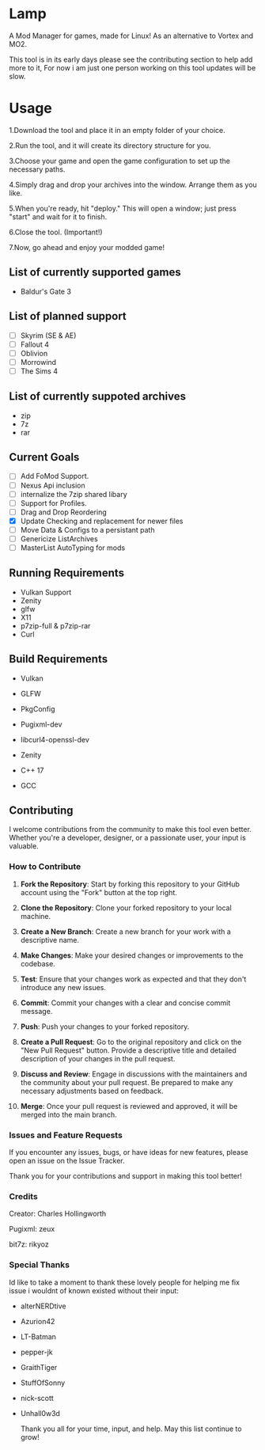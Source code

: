 # Lamp
A Mod Manager for games, made for Linux! As an alternative to Vortex and MO2.

This tool is in its early days please see the contributing section to help add more to it, 
For now i am just one person working on this tool updates will be slow.

# Usage

1.Download the tool and place it in an empty folder of your choice.

2.Run the tool, and it will create its directory structure for you.

3.Choose your game and open the game configuration to set up the necessary paths.

4.Simply drag and drop your archives into the window. Arrange them as you like.

5.When you're ready, hit "deploy." This will open a window; just press "start" and wait for it to finish.

6.Close the tool. (Important!)

7.Now, go ahead and enjoy your modded game!

## List of currently supported games
- Baldur's Gate 3

## List of planned support
- [ ] Skyrim (SE & AE)
- [ ] Fallout 4
- [ ] Oblivion
- [ ] Morrowind
- [ ] The Sims 4

## List of currently suppoted archives
- zip
- 7z
- rar

## Current Goals
- [ ] Add FoMod Support.
- [ ] Nexus Api inclusion
- [ ] internalize the 7zip shared libary
- [ ] Support for Profiles.
- [ ] Drag and Drop Reordering
- [X] Update Checking and replacement for newer files
- [ ] Move Data & Configs to a persistant path
- [ ] Genericize ListArchives
- [ ] MasterList AutoTyping for mods

## Running Requirements
- Vulkan Support
- Zenity
- glfw
- X11
- p7zip-full & p7zip-rar
- Curl

## Build Requirements
- Vulkan
- GLFW
- PkgConfig
- Pugixml-dev
- libcurl4-openssl-dev

- Zenity

- C++ 17
- GCC

## Contributing

I welcome contributions from the community to make this tool even better. Whether you're a developer, designer, or a passionate user, your input is valuable.

### How to Contribute

1. **Fork the Repository**: Start by forking this repository to your GitHub account using the "Fork" button at the top right.

2. **Clone the Repository**: Clone your forked repository to your local machine.

3. **Create a New Branch**: Create a new branch for your work with a descriptive name.

4. **Make Changes**: Make your desired changes or improvements to the codebase.

5. **Test**: Ensure that your changes work as expected and that they don't introduce any new issues.

6. **Commit**: Commit your changes with a clear and concise commit message.

7. **Push**: Push your changes to your forked repository.

8. **Create a Pull Request**: Go to the original repository and click on the "New Pull Request" button. Provide a descriptive title and detailed description of your changes in the pull request.

9. **Discuss and Review**: Engage in discussions with the maintainers and the community about your pull request. Be prepared to make any necessary adjustments based on feedback.

10. **Merge**: Once your pull request is reviewed and approved, it will be merged into the main branch.

### Issues and Feature Requests

If you encounter any issues, bugs, or have ideas for new features, please open an issue on the Issue Tracker.

Thank you for your contributions and support in making this tool better!

### Credits
Creator: Charles Hollingworth 

Pugixml: zeux

bit7z: rikyoz

### Special Thanks
Id like to take a moment to thank these lovely people for helping me fix issue i wouldnt of known existed without their input:
- alterNERDtive
- Azurion42
- LT-Batman
- pepper-jk
- GraithTiger
- StuffOfSonny
- nick-scott
- Unhall0w3d

  Thank you all for your time, input, and help. May this list continue to grow! 
